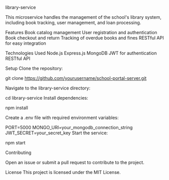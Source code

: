  library-service

This microservice handles the management of the school's library system, including book tracking, user management, and loan processing.

Features
    Book catalog management
    User registration and authentication
    Book checkout and return
    Tracking of overdue books and fines
    RESTful API for easy integration

Technologies Used
    Node.js
    Express.js
    MongoDB
    JWT for authentication
    RESTful API

Setup
Clone the repository:

git clone https://github.com/yourusername/school-portal-server.git

Navigate to the library-service directory:

cd library-service
Install dependencies:

npm install

Create a .env file with required environment variables:

PORT=5000
MONGO_URI=your_mongodb_connection_string
JWT_SECRET=your_secret_key
Start the service:


npm start

Contributing

Open an issue or submit a pull request to contribute to the project.


License
This project is licensed under the MIT License.

